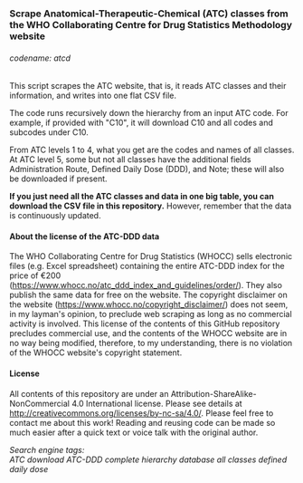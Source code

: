 ### Scrape Anatomical-Therapeutic-Chemical (ATC) classes from the WHO Collaborating Centre for Drug Statistics Methodology website
###### codename: atcd
This script scrapes the ATC website, that is, it reads ATC classes and their information, and writes into one flat CSV file.

The code runs recursively down the hierarchy from an input ATC code. For example, if provided with "C10", it will download C10 and all codes and subcodes under C10.
  
From ATC levels 1 to 4, what you get are the codes and names of all classes. At ATC level 5, some but not all classes have the additional fields Administration Route, Defined Daily Dose (DDD), and Note; these will also be downloaded if present. 
  
**If you just need all the ATC classes and data in one big table, you can download the CSV file in this repository.** However, remember that the data is continuously updated.  
  
#### About the license of the ATC-DDD data  
The WHO Collaborating Centre for Drug Statistics (WHOCC) sells electronic files (e.g. Excel spreadsheet) containing the entire ATC-DDD index for the price of €200 (https://www.whocc.no/atc_ddd_index_and_guidelines/order/). They also publish the same data for free on the website. The copyright disclaimer on the website (https://www.whocc.no/copyright_disclaimer/) does not seem, in my layman's opinion, to preclude web scraping as long as no commercial activity is involved. This license of the contents of this GitHub repository precludes commercial use, and the contents of the WHOCC website are in no way being modified, therefore, to my understanding, there is no violation of the WHOCC website's copyright statement.

#### License
All contents of this repository are under an Attribution-ShareAlike-NonCommercial 4.0 International license. Please see details at http://creativecommons.org/licenses/by-nc-sa/4.0/. Please feel free to contact me about this work! Reading and reusing code can be made so much easier after a quick text or voice talk with the original author.

_Search engine tags:  
ATC download ATC-DDD complete hierarchy database all classes defined daily dose_
